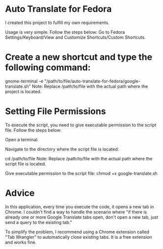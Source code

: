 # Auto Translate for Fedora

I created this project to fulfill my own requirements.

Usage is very simple. Follow the steps below:
Go to Fedora Settings/Keyboard/View and Customize Shortcuts/Custom Shortcuts.

# Create a new shortcut and type the following command:

gnome-terminal -e "/path/to/file/auto-translate-for-fedora/google-translate.sh"
Note: Replace /path/to/file with the actual path where the project is located.

# Setting File Permissions
To execute the script, you need to give executable permission to the script file. Follow the steps below:

Open a terminal.

Navigate to the directory where the script file is located:

cd /path/to/file
Note: Replace /path/to/file with the actual path where the script file is located.

Give executable permission to the script file:
chmod +x google-translate.sh

# Advice
In this application, every time you execute the code, it opens a new tab in Chrome. I couldn't find a way to handle the scenario where "if there is already one or more Google Translate tabs open, don't open a new tab, just send a query to the existing tab."

To simplify the problem, I recommend using a Chrome extension called "Tab Wrangler" to automatically close existing tabs. It is a free extension and works fine.







